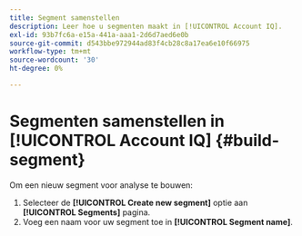```yaml
---
title: Segment samenstellen
description: Leer hoe u segmenten maakt in [!UICONTROL Account IQ].
exl-id: 93b7fc6a-e15a-441a-aaa1-2d6d7aed6e0b
source-git-commit: d543bbe972944ad83f4cb28c8a17ea6e10f66975
workflow-type: tm+mt
source-wordcount: '30'
ht-degree: 0%

---
```


# Segmenten samenstellen in [!UICONTROL Account IQ] {#build-segment}

Om een nieuw segment voor analyse te bouwen:

1. Selecteer de **[!UICONTROL Create new segment]** optie aan **[!UICONTROL Segments]** pagina.
1. Voeg een naam voor uw segment toe in **[!UICONTROL Segment name]**.
